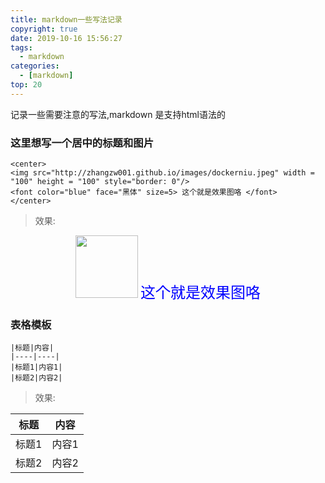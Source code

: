 ```yaml
---
title: markdown一些写法记录
copyright: true
date: 2019-10-16 15:56:27
tags:
  - markdown
categories:
  - [markdown]
top: 20
---
```


记录一些需要注意的写法,markdown 是支持html语法的
<!--more-->

### 这里想写一个居中的标题和图片

```
<center>
<img src="http://zhangzw001.github.io/images/dockerniu.jpeg" width = "100" height = "100" style="border: 0"/>
<font color="blue" face="黑体" size=5> 这个就是效果图咯 </font>
</center>
```

> 效果:

<center>
<img src="http://zhangzw001.github.io/images/dockerniu.jpeg" width = "100" height = "100" style="border: 0"/>
<font color="blue" face="黑体" size=5> 这个就是效果图咯 </font>
</center>


### 表格模板
```
|标题|内容|
|----|----|
|标题1|内容1|
|标题2|内容2|
```

> 效果:

|标题|内容|
|----|----|
|标题1|内容1|
|标题2|内容2|
